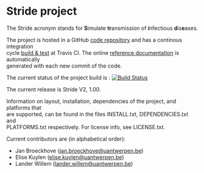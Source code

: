 # Stride project 

The Stride acronym stands for **S**imulate **tr**ansmission of **i**nfectious **d**is**e**ases.
 
The project is hosted in a GitHub [code repository](https://github.com/lwillem/stride.git) and has a continous integration  
 cycle [build & test](https://travis-ci.org/lwillem/stride) at Travis CI. The online [reference documentation](https://lwillem.github.io/stride) is automatically  
 generated with each new commit of the code.

The current status of the project build is : [![Build Status](https://travis-ci.org/lwillem/stride.svg?branch=master)](https://travis-ci.org/broeckho/stride)

The current release is Stride V2, 1.00.

Information on layout, installation, dependencies of the project, and platforms that  
are supported, can be found in the files INSTALL.txt, DEPENDENCIES.txt and  
PLATFORMS.txt respectively.
For license info, see LICENSE.txt.  

Current contributors are (in alphabetical order):

* Jan Broeckhove (jan.broeckhove@uantwerpen.be)
* Elise Kuylen (elise.kuylen@uantwerpen.be)
* Lander Willem (lander.willem@uantwerpen.be)
